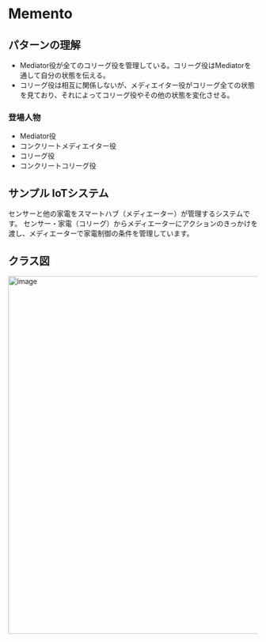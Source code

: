 # Memento
## パターンの理解
- Mediator役が全てのコリーグ役を管理している。コリーグ役はMediatorを通して自分の状態を伝える。
- コリーグ役は相互に関係しないが、メディエイター役がコリーグ全ての状態を見ており、それによってコリーグ役やその他の状態を変化させる。

### 登場人物
- Mediator役
- コンクリートメディエイター役
- コリーグ役
- コンクリートコリーグ役

## サンプル IoTシステム
センサーと他の家電をスマートハブ（メディエーター）が管理するシステムです。
センサー・家電（コリーグ）からメディエーターにアクションのきっかけを渡し、メディエーターで家電制御の条件を管理しています。

## クラス図

<img width="724" alt="image" src="https://github.com/user-attachments/assets/26a28ecd-110c-492d-b877-7f68428067da" />
